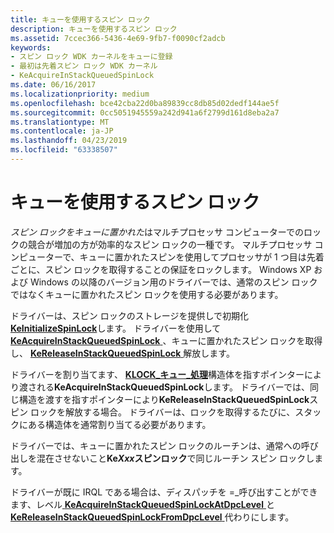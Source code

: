 ```yaml
---
title: キューを使用するスピン ロック
description: キューを使用するスピン ロック
ms.assetid: 7ccec366-5436-4e69-9fb7-f0090cf2adcb
keywords:
- スピン ロック WDK カーネルをキューに登録
- 最初は先着スピン ロック WDK カーネル
- KeAcquireInStackQueuedSpinLock
ms.date: 06/16/2017
ms.localizationpriority: medium
ms.openlocfilehash: bce42cba22d0ba89839cc8db85d02dedf144ae5f
ms.sourcegitcommit: 0cc5051945559a242d941a6f2799d161d8eba2a7
ms.translationtype: MT
ms.contentlocale: ja-JP
ms.lasthandoff: 04/23/2019
ms.locfileid: "63338507"
---
```

# <a name="queued-spin-locks"></a>キューを使用するスピン ロック





*スピン ロックをキューに置かれた*はマルチプロセッサ コンピューターでのロックの競合が増加の方が効率的なスピン ロックの一種です。 マルチプロセッサ コンピューターで、キューに置かれたスピンを使用してプロセッサが 1 つ目は先着ごとに、スピン ロックを取得することの保証をロックします。 Windows XP および Windows の以降のバージョン用のドライバーでは、通常のスピン ロックではなくキューに置かれたスピン ロックを使用する必要があります。

ドライバーは、スピン ロックのストレージを提供しで初期化[ **KeInitializeSpinLock**](https://msdn.microsoft.com/library/windows/hardware/ff552160)します。 ドライバーを使用して[ **KeAcquireInStackQueuedSpinLock** ](https://msdn.microsoft.com/library/windows/hardware/ff551899) 、キューに置かれたスピン ロックを取得し、 [ **KeReleaseInStackQueuedSpinLock** ](https://msdn.microsoft.com/library/windows/hardware/ff553130)解放します。

ドライバーを割り当てます、 [ **KLOCK\_キュー\_処理**](https://msdn.microsoft.com/library/windows/hardware/ff554247)構造体を指すポインターにより渡される**KeAcquireInStackQueuedSpinLock**します。 ドライバーでは、同じ構造を渡すを指すポインターにより**KeReleaseInStackQueuedSpinLock**スピン ロックを解放する場合。 ドライバーは、ロックを取得するたびに、スタックにある構造体を通常割り当てる必要があります。

ドライバーでは、キューに置かれたスピン ロックのルーチンは、通常への呼び出しを混在させないこと**Ke*Xxx*スピンロック**で同じルーチン スピン ロックします。

ドライバーが既に IRQL である場合は、ディスパッチを =\_呼び出すことができます、レベル[ **KeAcquireInStackQueuedSpinLockAtDpcLevel** ](https://msdn.microsoft.com/library/windows/hardware/ff551908)と[ **KeReleaseInStackQueuedSpinLockFromDpcLevel** ](https://msdn.microsoft.com/library/windows/hardware/ff553137)代わりにします。

 

 




